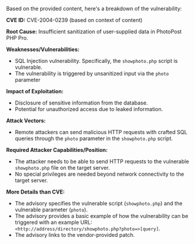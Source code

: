 Based on the provided content, here's a breakdown of the vulnerability:

**CVE ID:** CVE-2004-0239 (based on context of content)

**Root Cause:** Insufficient sanitization of user-supplied data in PhotoPost PHP Pro.

**Weaknesses/Vulnerabilities:**
- SQL Injection vulnerability. Specifically, the `showphoto.php` script is vulnerable.
- The vulnerability is triggered by unsanitized input via the `photo` parameter

**Impact of Exploitation:**
- Disclosure of sensitive information from the database.
- Potential for unauthorized access due to leaked information.

**Attack Vectors:**
- Remote attackers can send malicious HTTP requests with crafted SQL queries through the `photo` parameter in the `showphoto.php` script.

**Required Attacker Capabilities/Position:**
- The attacker needs to be able to send HTTP requests to the vulnerable `showphoto.php` file on the target server.
- No special privileges are needed beyond network connectivity to the target server.

**More Details than CVE:**
- The advisory specifies the vulnerable script (`showphoto.php`) and the vulnerable parameter (`photo`).
- The advisory provides a basic example of how the vulnerability can be triggered with an example URL: `<http://address/directory/showphoto.php?photo=>[query]`.
- The advisory links to the vendor-provided patch.